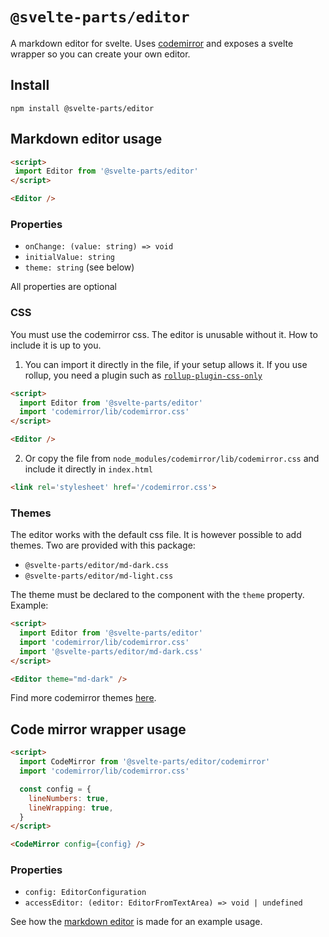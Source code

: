 # `@svelte-parts/editor`

A markdown editor for svelte. Uses [codemirror](https://codemirror.net) and exposes a svelte wrapper so you can create your own editor.

## Install

```
npm install @svelte-parts/editor
```

## Markdown editor usage

```html
<script>
 import Editor from '@svelte-parts/editor'
</script>

<Editor />
```

### Properties

* `onChange: (value: string) => void`
* `initialValue: string`
* `theme: string` (see below)

All properties are optional

### CSS

You must use the codemirror css. The editor is unusable without it. How to include it is up to you.

1. You can import it directly in the file, if your setup allows it. If you use rollup, you need a plugin such as [`rollup-plugin-css-only`](https://github.com/thgh/rollup-plugin-css-only)

```html
<script>
  import Editor from '@svelte-parts/editor'
  import 'codemirror/lib/codemirror.css'
</script>

<Editor />
```

2. Or copy the file from `node_modules/codemirror/lib/codemirror.css` and include it directly in `index.html`

```html
<link rel='stylesheet' href='/codemirror.css'>
```

### Themes

The editor works with the default css file. It is however possible to add themes. Two are provided with this package:

* `@svelte-parts/editor/md-dark.css`
* `@svelte-parts/editor/md-light.css`

The theme must be declared to the component with the `theme` property. Example:

```html
<script>
  import Editor from '@svelte-parts/editor'
  import 'codemirror/lib/codemirror.css'
  import '@svelte-parts/editor/md-dark.css'
</script>

<Editor theme="md-dark" />
```

Find more codemirror themes [here](https://codemirror.net/demo/theme.html).

## Code mirror wrapper usage

```html
<script>
  import CodeMirror from '@svelte-parts/editor/codemirror'
  import 'codemirror/lib/codemirror.css'

  const config = {
    lineNumbers: true,
    lineWrapping: true,
  }
</script>

<CodeMirror config={config} />
```

### Properties

* `config: EditorConfiguration`
* `accessEditor: (editor: EditorFromTextArea) => void | undefined`

See how the [markdown editor](https://github.com/idris-maps/svelte-parts/blob/master/packages/editor/Editor.svelte) is made for an example usage.

